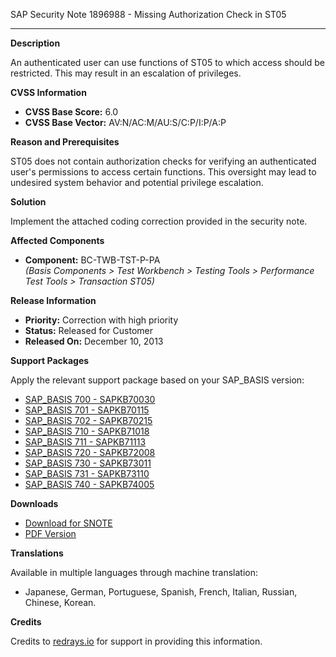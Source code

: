 SAP Security Note 1896988 - Missing Authorization Check in ST05

---

**Description**

An authenticated user can use functions of ST05 to which access should be restricted. This may result in an escalation of privileges.

**CVSS Information**

- **CVSS Base Score:** 6.0
- **CVSS Base Vector:** AV:N/AC:M/AU:S/C:P/I:P/A:P

**Reason and Prerequisites**

ST05 does not contain authorization checks for verifying an authenticated user's permissions to access certain functions. This oversight may lead to undesired system behavior and potential privilege escalation.

**Solution**

Implement the attached coding correction provided in the security note.

**Affected Components**

- **Component:** BC-TWB-TST-P-PA  
  *(Basis Components > Test Workbench > Testing Tools > Performance Test Tools > Transaction ST05)*

**Release Information**

- **Priority:** Correction with high priority
- **Status:** Released for Customer
- **Released On:** December 10, 2013

**Support Packages**

Apply the relevant support package based on your SAP_BASIS version:

- [SAP_BASIS 700 - SAPKB70030](https://me.sap.com/supportpackage/SAPKB70030)
- [SAP_BASIS 701 - SAPKB70115](https://me.sap.com/supportpackage/SAPKB70115)
- [SAP_BASIS 702 - SAPKB70215](https://me.sap.com/supportpackage/SAPKB70215)
- [SAP_BASIS 710 - SAPKB71018](https://me.sap.com/supportpackage/SAPKB71018)
- [SAP_BASIS 711 - SAPKB71113](https://me.sap.com/supportpackage/SAPKB71113)
- [SAP_BASIS 720 - SAPKB72008](https://me.sap.com/supportpackage/SAPKB72008)
- [SAP_BASIS 730 - SAPKB73011](https://me.sap.com/supportpackage/SAPKB73011)
- [SAP_BASIS 731 - SAPKB73110](https://me.sap.com/supportpackage/SAPKB73110)
- [SAP_BASIS 740 - SAPKB74005](https://me.sap.com/supportpackage/SAPKB74005)

**Downloads**

- [Download for SNOTE](https://notesdownloads.sap.com/note/0040000011210342017)
- [PDF Version](https://userapps.support.sap.com/sap/support/sfm/notes/print/0001896988?language=en-US&token=F218F84A564A005E3AF265DAECDC644A)

**Translations**

Available in multiple languages through machine translation:
- Japanese, German, Portuguese, Spanish, French, Italian, Russian, Chinese, Korean.

**Credits**

Credits to [redrays.io](https://redrays.io) for support in providing this information.